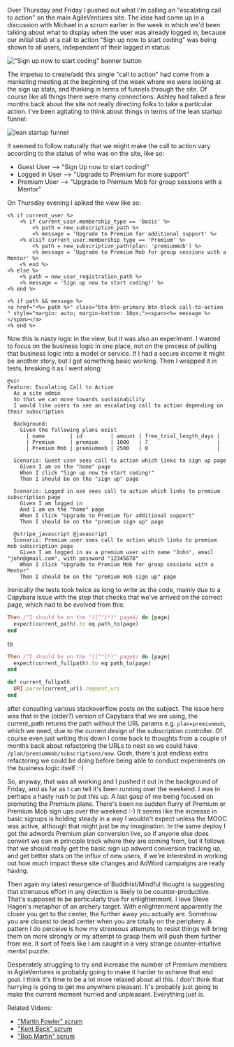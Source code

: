 Over Thursday and Friday I pushed out what I'm calling an "escalating call to action" on the main AgileVentures site.  The idea had come up in a discussion with Michael in a scrum earlier in the week in which we'd been talking about what to display when the user was already logged in, because our initial stab at a call to action "Sign up now to start coding" was being shown to all users, independent of their logged in status:

!["Sign up now to start coding" banner button](https://www.dropbox.com/s/yx69fbv0axhe7kc/Screenshot%202017-02-06%2009.37.58.png?dl=1)

The impetus to create/add this single "call to action" had come from a marketing meeting at the beginning of the week where we were looking at the sign up stats, and thinking in terms of funnels through the site.  Of course like all things there were many connections.  Ashley had talked a few months back about the site not really directing folks to take a particular action.  I've been agitating to think about things in terms of the lean startup funnel:

![lean startup funnel](https://leansteps.files.wordpress.com/2012/10/funnel.png)

It seemed to follow naturally that we might make the call to action vary according to the status of who was on the site, like so:

* Guest User --> "Sign Up now to start coding!"
* Logged in User --> "Upgrade to Premium for more support"
* Premium User -->  "Upgrade to Premium Mob for group sessions with a Mentor"

On Thursday evening I spiked the view like so:

```erb
<% if current_user %>
    <% if current_user.membership_type == 'Basic' %>
        <% path = new_subscription_path %>
        <% message = 'Upgrade to Premium for additional support' %>
    <% elsif current_user.membership_type == 'Premium' %>
        <% path = new_subscription_path(plan: 'premiummob') %>
        <% message = 'Upgrade to Premium Mob for group sessions with a Mentor' %>
    <% end %>
<% else %>
    <% path = new_user_registration_path %>
    <% message = 'Sign up now to start coding!' %>
<% end %>

<% if path && message %>
<a href="<%= path %>" class="btn btn-primary btn-block call-to-action " style="margin: auto; margin-bottom: 10px;"><span><%= message %></span></a>
<% end %>
```

Now this is nasty logic in the view, but it was also an experiment.  I wanted to focus on the business logic in one place, not on the process of pulling that business logic into a model or service.  If I had a secure income it might be another story, but I got something basic working.  Then I wrapped it in tests, breaking it as I went along:

```gherkin
@vcr
Feature: Escalating Call to Action
  As a site admin
  So that we can move towards sustainability
  I would like users to see an escalating call to action depending on their subscription

  Background:
    Given the following plans exist
      | name        | id         | amount | free_trial_length_days |
      | Premium     | premium    | 1000   | 7                      |
      | Premium Mob | premiummob | 2500   | 0                      |

  Scenario: Guest user sees call to action which links to sign up page
    Given I am on the "home" page
    When I click "Sign up now to start coding!"
    Then I should be on the "sign up" page

  Scenario: Logged in use sees call to action which links to premium subscription page
    Given I am logged in
    And I am on the "home" page
    When I click "Upgrade to Premium for additional support"
    Then I should be on the "premium sign up" page

  @stripe_javascript @javascript
  Scenario: Premium user sees call to action which links to premium mob subscription page
    Given I am logged in as a premium user with name "John", email "john@gmail.com", with password "12345678"
    When I click "Upgrade to Premium Mob for group sessions with a Mentor"
    Then I should be on the "premium mob sign up" page
```

Ironically the tests took twice as long to write as the code, mainly due to a Capybara issue with the step that checks that we've arrived on the correct page, which had to be evolved from this:

```rb
Then /^I should be on the "([^"]*)" page$/ do |page|
  expect(current_path).to eq path_to(page)
end
```

to

```rb
Then /^I should be on the "([^"]*)" page$/ do |page|
  expect(current_fullpath).to eq path_to(page)
end

def current_fullpath
  URI.parse(current_url).request_uri
end
```

after consulting various stackoverflow posts on the subject.  The issue here was that in the (older?) version of Capybara that we are using, the current_path returns the path without the URL params e.g. `plan=premiummob`, which we need, due to the current design of the subscription controller.  Of course even just writing this down I come back to thoughts from a couple of months back about refactoring the URLs to nest so we could have `/plan/premiummob/subscriptions/new`.  Gosh, there's just endless extra refactoring we could be doing before being able to conduct experiments on the business logic itself :-)

So, anyway, that was all working and I pushed it out in the background of Friday, and as far as I can tell it's been running over the weekend.  I was in perhaps a hasty rush to put this up.  A last gasp of me being focused on promoting the Premium plans.  There's been no sudden flurry of Premium or Premium Mob sign ups over the weekend :-) It seems like the increase in basic signups is holding steady in a way I wouldn't expect unless the MOOC was active, although that might just be my imagination.  In the same deploy I got the adwords Premium plan conversion live, so if anyone else does convert we can in principle track where they are coming from, but it follows that we should really get the basic sign up adword conversion tracking up, and get better stats on the influx of new users, if we're interested in working out how much impact these site changes and AdWord campaigns are really having.

Then again my latest resurgence of Buddhist/Mindful thought is suggesting that strenuous effort in any direction is likely to be counter-productive.  That's supposed to be particularly true for enlightenment.  I love Steve Hagen's metaphor of an archery target.  With enlightenment apparently the closer you get to the center, the further away you actually are.  Somehow you are closest to dead center when you are totally on the periphery.  A pattern I do perceive is how my streneous attempts to resist things will bring them on more strongly or my attempt to grasp them will push them further from me.  It sort of feels like I am caught in a very strange counter-intuitive mental puzzle.

Desperately struggling to try and increase the number of Premium members in AgileVentures is probably going to make it harder to achieve that end goal.  I think it's time to be a lot more relaxed about all this.  I don't think that hurrying is going to get me anywhere pleasant.  It's probably just going to make the current moment hurried and unpleasant.  Everything just is.

Related Videos:

* ["Martin Fowler" scrum](https://www.youtube.com/watch?v=Gacp_DDpO5M)
* ["Kent Beck" scrum](https://www.youtube.com/watch?v=hzaQlua3_5s)
* ["Bob Martin" scrum](https://www.youtube.com/watch?v=si2W8keQG4o)
